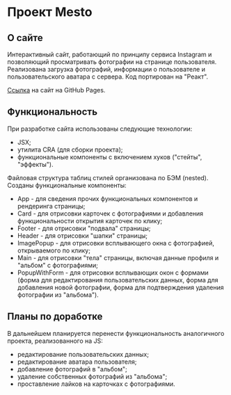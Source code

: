 # Проект Mesto

## О сайте
Интерактивный сайт, работающий по принципу сервиса Instagram и позволяющий просматривать фотографии на странице пользователя.
Реализована загрузка фотографий, информации о пользователе и пользовательского аватара с сервера. Код портирован на "Реакт". 

[Ссылка](https://knaklaut.github.io/mesto/index.html) на сайт на GitHub Pages.

## Функциональность
При разработке сайта использованы следующие технологии:
* JSX;
* утилита CRA (для сборки проекта);
* функциональные компоненты с включением хуков ("стейты", "эффекты").

Файловая структура таблиц стилей организована по БЭМ (nested).
Созданы функциональные компоненты:
* App - для сведения прочих функциональных компонентов и рендеринга страницы;
* Card - для отрисовки карточек с фотографиями и добавления функциональности открытия карточек по клику;
* Footer - для отрисовки "подвала" страницы;
* Header - для отрисовки "шапки" страницы;
* ImagePopup - для отрисовки всплывающего окна с фотографией, открываемого по клику;
* Main - для отрисовки "тела" страницы, включая данные профиля и "альбом" с фотографиями;
* PopupWithForm - для отрисовки всплывающих окон с формами (форма для редактирования пользовательских данных, форма для добавления новой фотографии, форма для подтверждения удаления фотографии из "альбома").

## Планы по доработке
В дальнейшем планируется перенести функциональность аналогичного проекта, реализованного на JS:
* редактирование пользовательских данных;
* редактирование аватара пользователя;
* добавление фотографий в "альбом";
* удаление собственных фотографий из "альбома";
* проставление лайков на карточках с фотографиями.